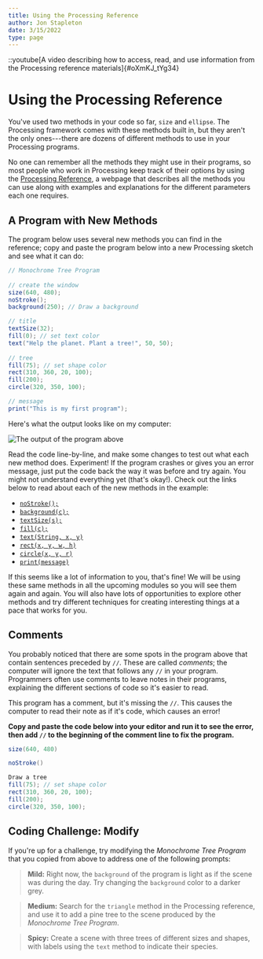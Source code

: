 ```yaml
---
title: Using the Processing Reference
author: Jon Stapleton
date: 3/15/2022
type: page
---
```


::youtube[A video describing how to access, read, and use information from the Processing reference materials]{#oXmKJ_tYg34}

# Using the Processing Reference

You've used two methods in your code so far, `size` and `ellipse`. The Processing framework comes with these methods built in, but they aren't the only ones---there are dozens of different methods to use in your Processing programs.

No one can remember all the methods they might use in their programs, so most people who work in Processing keep track of their options by using the [Processing Reference](https://processing.org/reference/), a webpage that describes all the methods you can use along with examples and explanations for the different parameters each one requires.

## A Program with New Methods

The program below uses several new methods you can find in the reference; copy and paste the program below into a new Processing sketch and see what it can do:

```java
// Monochrome Tree Program
      
// create the window
size(640, 480);
noStroke();
background(250); // Draw a background 

// title
textSize(32);
fill(0); // set text color
text("Help the planet. Plant a tree!", 50, 50);
  
// tree
fill(75); // set shape color  
rect(310, 360, 20, 100);   
fill(200); 
circle(320, 350, 100);

// message
print("This is my first program");
```

Here's what the output looks like on my computer:

![The output of the program above](172911546)

Read the code line-by-line, and make some changes to test out what each new method does. Experiment! If the program crashes or gives you an error message, just put the code back the way it was before and try again. You might not understand everything yet (that's okay!). Check out the links below to read about each of the new methods in the example:

* [`noStroke();`](https://processing.org/reference/noStroke_.html)
* [`background(c);`](https://processing.org/reference/background_.html)
* [`textSize(s);`](https://processing.org/reference/textSize_.html)
* [`fill(c);`](https://processing.org/reference/fill_.html)
* [`text(String, x, y)`](https://processing.org/reference/text_.html)
* [`rect(x, y, w, h)`](https://processing.org/reference/rect_.html)
* [`circle(x, y, r)`](https://processing.org/reference/ellipse_.html)
* [`print(message)`](https://processing.org/reference/print_.html)

If this seems like a lot of information to you, that's fine! We will be using these same methods in all the upcoming modules so you will see them again and again. You will also have lots of opportunities to explore other methods and try different techniques for creating interesting things at a pace that works for you.

## Comments

You probably noticed that there are some spots in the program above that contain sentences preceded by `//`. These are called *comments*; the computer will ignore the text that follows any `//` in your program. Programmers often use comments to leave notes in their programs, explaining the different sections of code so it's easier to read.

This program has a comment, but it's missing the `//`. This causes the computer to read their note as if it's code, which causes an error! 

**Copy and paste the code below into your editor and run it to see the error, then add `//` to the beginning of the comment line to fix the program.** 

```java
size(640, 480)

noStroke()

Draw a tree
fill(75); // set shape color  
rect(310, 360, 20, 100);   
fill(200); 
circle(320, 350, 100);
```

## Coding Challenge: Modify

If you're up for a challenge, try modifying the *Monochrome Tree Program* that you copied from above to address one of the following prompts:

> **Mild:** Right now, the `background` of the program is light as if the scene was during the day. Try changing the `background` color to a darker grey.

> **Medium:** Search for the `triangle` method in the Processing reference, and use it to add a pine tree to the scene produced by the *Monochrome Tree Program*.

> **Spicy:** Create a scene with three trees of different sizes and shapes, with labels using the `text` method to indicate their species.

